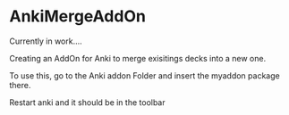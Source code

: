# AnkiMergeAddOn

Currently in work....

Creating an AddOn for Anki to merge exisitings decks into a new one.

To use this, go to the Anki addon Folder and insert the myaddon package there.

Restart anki and it should be in the toolbar
